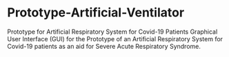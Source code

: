 # Prototype-Artificial-Ventilator
Prototype for Artificial Respiratory System for Covid-19 Patients
Graphical User Interface (GUI) for the Prototype of an Artificial Respiratory System for Covid-19 patients as an aid for Severe Acute Respiratory Syndrome.
